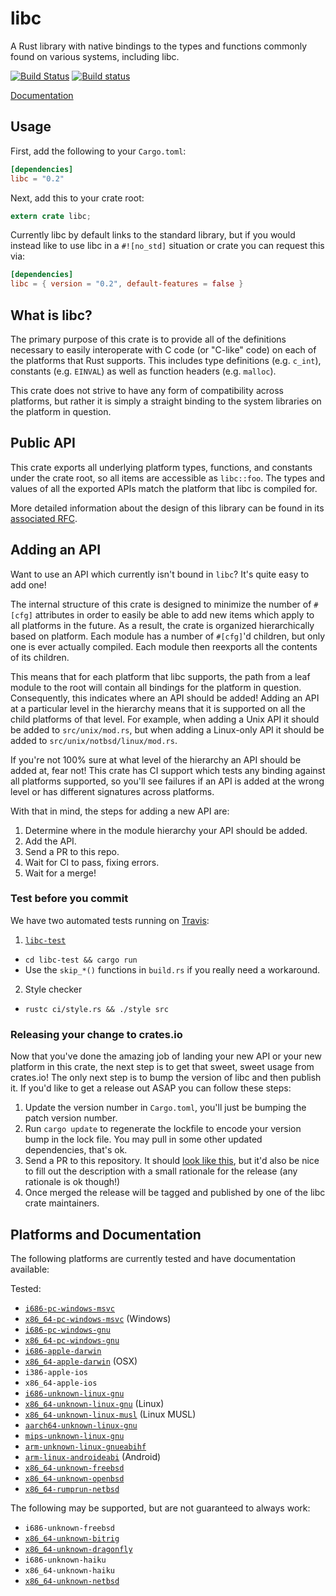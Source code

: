 libc
====

A Rust library with native bindings to the types and functions commonly found on
various systems, including libc.

[![Build Status](https://travis-ci.org/rust-lang/libc.svg?branch=master)](https://travis-ci.org/rust-lang/libc)
[![Build status](https://ci.appveyor.com/api/projects/status/github/rust-lang/libc?svg=true)](https://ci.appveyor.com/project/rust-lang-libs/libc)

[Documentation](#platforms-and-documentation)

## Usage

First, add the following to your `Cargo.toml`:

```toml
[dependencies]
libc = "0.2"
```

Next, add this to your crate root:

```rust
extern crate libc;
```

Currently libc by default links to the standard library, but if you would
instead like to use libc in a `#![no_std]` situation or crate you can request
this via:

```toml
[dependencies]
libc = { version = "0.2", default-features = false }
```

## What is libc?

The primary purpose of this crate is to provide all of the definitions necessary
to easily interoperate with C code (or "C-like" code) on each of the platforms
that Rust supports. This includes type definitions (e.g. `c_int`), constants
(e.g. `EINVAL`) as well as function headers (e.g. `malloc`).

This crate does not strive to have any form of compatibility across platforms,
but rather it is simply a straight binding to the system libraries on the
platform in question.

## Public API

This crate exports all underlying platform types, functions, and constants under
the crate root, so all items are accessible as `libc::foo`. The types and values
of all the exported APIs match the platform that libc is compiled for.

More detailed information about the design of this library can be found in its
[associated RFC][rfc].

[rfc]: https://github.com/rust-lang/rfcs/blob/master/text/1291-promote-libc.md

## Adding an API

Want to use an API which currently isn't bound in `libc`? It's quite easy to add
one!

The internal structure of this crate is designed to minimize the number of
`#[cfg]` attributes in order to easily be able to add new items which apply
to all platforms in the future. As a result, the crate is organized
hierarchically based on platform. Each module has a number of `#[cfg]`'d
children, but only one is ever actually compiled. Each module then reexports all
the contents of its children.

This means that for each platform that libc supports, the path from a
leaf module to the root will contain all bindings for the platform in question.
Consequently, this indicates where an API should be added! Adding an API at a
particular level in the hierarchy means that it is supported on all the child
platforms of that level. For example, when adding a Unix API it should be added
to `src/unix/mod.rs`, but when adding a Linux-only API it should be added to
`src/unix/notbsd/linux/mod.rs`.

If you're not 100% sure at what level of the hierarchy an API should be added
at, fear not! This crate has CI support which tests any binding against all
platforms supported, so you'll see failures if an API is added at the wrong
level or has different signatures across platforms.

With that in mind, the steps for adding a new API are:

1. Determine where in the module hierarchy your API should be added.
2. Add the API.
3. Send a PR to this repo.
4. Wait for CI to pass, fixing errors.
5. Wait for a merge!

### Test before you commit

We have two automated tests running on [Travis](https://travis-ci.org/rust-lang/libc):

1. [`libc-test`](https://github.com/alexcrichton/ctest)
  - `cd libc-test && cargo run`
  - Use the `skip_*()` functions in `build.rs` if you really need a workaround.
2. Style checker
  - `rustc ci/style.rs && ./style src`

### Releasing your change to crates.io

Now that you've done the amazing job of landing your new API or your new
platform in this crate, the next step is to get that sweet, sweet usage from
crates.io! The only next step is to bump the version of libc and then publish
it. If you'd like to get a release out ASAP you can follow these steps:

1. Update the version number in `Cargo.toml`, you'll just be bumping the patch
   version number.
2. Run `cargo update` to regenerate the lockfile to encode your version bump in
   the lock file. You may pull in some other updated dependencies, that's ok.
3. Send a PR to this repository. It should [look like this][example], but it'd
   also be nice to fill out the description with a small rationale for the
   release (any rationale is ok though!)
4. Once merged the release will be tagged and published by one of the libc crate
   maintainers.

[example]: https://github.com/rust-lang/libc/pull/583

## Platforms and Documentation

The following platforms are currently tested and have documentation available:

Tested:
  * [`i686-pc-windows-msvc`](https://doc.rust-lang.org/libc/i686-pc-windows-msvc/libc/)
  * [`x86_64-pc-windows-msvc`](https://doc.rust-lang.org/libc/x86_64-pc-windows-msvc/libc/)
    (Windows)
  * [`i686-pc-windows-gnu`](https://doc.rust-lang.org/libc/i686-pc-windows-gnu/libc/)
  * [`x86_64-pc-windows-gnu`](https://doc.rust-lang.org/libc/x86_64-pc-windows-gnu/libc/)
  * [`i686-apple-darwin`](https://doc.rust-lang.org/libc/i686-apple-darwin/libc/)
  * [`x86_64-apple-darwin`](https://doc.rust-lang.org/libc/x86_64-apple-darwin/libc/)
    (OSX)
  * `i386-apple-ios`
  * `x86_64-apple-ios`
  * [`i686-unknown-linux-gnu`](https://doc.rust-lang.org/libc/i686-unknown-linux-gnu/libc/)
  * [`x86_64-unknown-linux-gnu`](https://doc.rust-lang.org/libc/x86_64-unknown-linux-gnu/libc/)
    (Linux)
  * [`x86_64-unknown-linux-musl`](https://doc.rust-lang.org/libc/x86_64-unknown-linux-musl/libc/)
    (Linux MUSL)
  * [`aarch64-unknown-linux-gnu`](https://doc.rust-lang.org/libc/aarch64-unknown-linux-gnu/libc/)
  * [`mips-unknown-linux-gnu`](https://doc.rust-lang.org/libc/mips-unknown-linux-gnu/libc/)
  * [`arm-unknown-linux-gnueabihf`](https://doc.rust-lang.org/libc/arm-unknown-linux-gnueabihf/libc/)
  * [`arm-linux-androideabi`](https://doc.rust-lang.org/libc/arm-linux-androideabi/libc/)
    (Android)
  * [`x86_64-unknown-freebsd`](https://doc.rust-lang.org/libc/x86_64-unknown-freebsd/libc/)
  * [`x86_64-unknown-openbsd`](https://doc.rust-lang.org/libc/x86_64-unknown-openbsd/libc/)
  * [`x86_64-rumprun-netbsd`](https://doc.rust-lang.org/libc/x86_64-unknown-netbsd/libc/)

The following may be supported, but are not guaranteed to always work:

  * `i686-unknown-freebsd`
  * [`x86_64-unknown-bitrig`](https://doc.rust-lang.org/libc/x86_64-unknown-bitrig/libc/)
  * [`x86_64-unknown-dragonfly`](https://doc.rust-lang.org/libc/x86_64-unknown-dragonfly/libc/)
  * `i686-unknown-haiku`
  * `x86_64-unknown-haiku`
  * [`x86_64-unknown-netbsd`](https://doc.rust-lang.org/libc/x86_64-unknown-netbsd/libc/)
